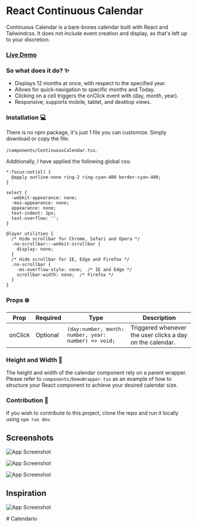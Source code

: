 
# React Continuous Calendar

Continuous Calendar is a bare-bones calendar built with React and Tailwindcss. It does not include event creation and display, as that's left up to your discretion.

### [Live Demo](https://continuous-calendar.vercel.app/)

### So what does it do? ✨

- Displays 12 months at once, with respect to the specified year.
- Allows for quick-navigation to specific months and Today.
- Clicking on a cell triggers the onClick event with (day, month, year).
- Responsive; supports mobile, tablet, and desktop views.


### Installation 💻

There is no npm package, it's just 1 file you can customize. Simply download or copy the file:

`/components/ContinuousCalendar.tsx`.

Additionally, I have applied the following global css:

```
*:focus:not(ol) {
  @apply outline-none ring-2 ring-cyan-400 border-cyan-400;
}

select {
  -webkit-appearance: none;
  -moz-appearance: none;
  appearance: none;
  text-indent: 1px;
  text-overflow: '';
}

@layer utilities {
  /* Hide scrollbar for Chrome, Safari and Opera */
  .no-scrollbar::-webkit-scrollbar {
    display: none;
  }
  /* Hide scrollbar for IE, Edge and Firefox */
  .no-scrollbar {
    -ms-overflow-style: none;  /* IE and Edge */
    scrollbar-width: none;  /* Firefox */
  }
}
```

### Props ❄️

Prop | Required | Type | Description
--- | --- | --- | --- |
onClick | Optional | `(day:number, month: number, year: number) => void;` | Triggered whenever the user clicks a day on the calendar. |

### Height and Width 🎨

The height and width of the calendar component rely on a parent wrapper. Please refer to `components/DemoWrapper.tsx` as an example of how to structure your React component to achieve your desired calendar size.

### Contribution 🔮

If you wish to contribute to this project, clone the repo and run it locally using `npm run dev`.


## Screenshots

![App Screenshot](https://i.postimg.cc/7qtz4srV/Screenshot-2024-08-19-at-10-28-57-PM.png)

![App Screenshot](https://i.postimg.cc/Q843fyB2/Screenshot-2024-08-19-at-10-36-31-PM.png)

![App Screenshot](https://github.com/user-attachments/assets/859cd344-8e53-4061-982d-63aff1da121b)

## Inspiration

![App Screenshot](https://i.postimg.cc/qk1gyQGF/Screenshot-2024-08-19-at-10-45-56-PM.png)

#   C a l e n d a r i o  
 